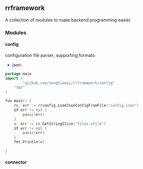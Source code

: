 ## rrframework

A collection of modules to make backend programming easier.

### Modules
#### config
configuration file parser, supporting formats:
* json


```go
package main
import (
        "github.com/songtianyi/rrframework/config"
	"fmt"
)

fun main() {
	rc, err := rrconfig.LoadJsonConfigFromFile("config.json")
	if err != nil {
		panic(err)
	}
	v, err := rc.GetStringSlice("files.ufile")
	if err != nil {
		panic(err)
	}
	fmt.Println(v)
	
}
```

#### connector

	
